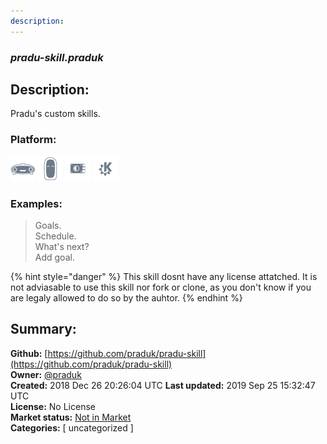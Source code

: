```yaml
---
description: 
---
```


### _pradu-skill.praduk_  
## Description:  
Pradu's custom skills.  
  
  
### Platform:  
 ![Mark I](../.gitbook/assets/mark-1-icon.png)  ![Mark II](../.gitbook/assets/mark-2-icon.png)  ![Picroft](../.gitbook/assets/picroft-icon.png)  ![plasmoid](../.gitbook/assets/kde.png)   
### Examples:  
> Goals.  
> Schedule.  
> What's next?  
> Add goal.  
  
{% hint style="danger" %}
This skill dosnt have any license attatched. It is not adviasable to use this skill nor fork or clone, as you don't know if you are legaly allowed to do so by the auhtor.
{% endhint %}
  
## Summary:  
**Github:** [https://github.com/praduk/pradu-skill](https://github.com/praduk/pradu-skill)  
**Owner:** [@praduk](https://github.com/praduk)  
**Created:** 2018 Dec 26 20:26:04 UTC  **Last updated:** 2019 Sep 25 15:32:47 UTC  
**License:** No License  
**Market status:** [Not in Market](https://market.mycroft.ai/skill/)  
**Categories:** [ uncategorized ]   
